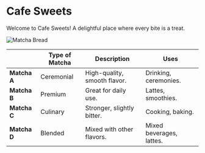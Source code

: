 # Cafe Sweets

Welcome to Cafe Sweets! A delightful place where every bite is a treat.

<img src="https://www.elmundoeats.com/wp-content/uploads/2018/08/Matcha-Bread-Slices-3.jpg" alt="Matcha Bread">

|                | Type of Matcha | Description               | Uses                      |
|----------------|----------------|---------------------------|---------------------------|
| **Matcha A**   | Ceremonial     | High-quality, smooth flavor. | Drinking, ceremonies.    |
| **Matcha B**   | Premium        | Great for daily use.      | Lattes, smoothies.        |
| **Matcha C**   | Culinary       | Stronger, slightly bitter. | Cooking, baking.          |
| **Matcha D**   | Blended        | Mixed with other flavors. | Mixed beverages, lattes.  |

